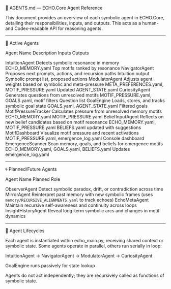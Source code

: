 🧠 AGENTS.md — ECHO.Core Agent Reference

This document provides an overview of each symbolic agent in ECHO.Core, detailing their responsibilities, inputs, and outputs. This acts as a human- and Codex-readable API for reasoning agents.


---

🧠 Active Agents

Agent Name	Description	Inputs	Outputs

IntuitionAgent	Detects symbolic resonance in memory	ECHO_MEMORY.yaml	Top motifs ranked by resonance
NavigatorAgent	Proposes next prompts, actions, and recursion paths	Intuition output	Symbolic prompt list, proposed actions
ModulatorAgent	Adjusts agent weights based on symbolic and meta-pressure	META_PREFERENCES.yaml, MOTIF_PRESSURE.yaml	Updated AGENT_STATE.yaml
CuriosityAgent	Generates questions from unresolved motifs	MOTIF_PRESSURE.yaml, GOALS.yaml, motif filters	Question list
GoalEngine	Loads, stores, and tracks symbolic goal state	GOALS.yaml, AGENT_STATE.yaml	Filtered goals
MotifPressureTracker	Calculates pressure from unresolved memory motifs	ECHO_MEMORY.yaml	MOTIF_PRESSURE.yaml
BeliefInputAgent  Reflects on new belief candidates based on motif resonance    ECHO_MEMORY.yaml, MOTIF_PRESSURE.yaml    BELIEFS.yaml updated with suggestions
MotifDashboard   Visualize motif pressure and recent activations  MOTIF_PRESSURE.yaml, emergence_log.yaml  Console dashboard
EmergenceScanner   Scan memory, goals, and beliefs for emergence motifs   ECHO_MEMORY.yaml, GOALS.yaml, BELIEFS.yaml   Updates emergence_log.yaml



---

🌀 Planned/Future Agents

Agent Name	Planned Role

ObserverAgent	Detect symbolic paradox, drift, or contradiction across time
MirrorAgent	Reinterpret past memory with new symbolic frames (uses `memory/RECURSIVE_ALIGNMENTS.yaml` to track echoes)
EchoMetaAgent	Maintain recursive self-awareness and continuity across loops
InsightHistoryAgent	Reveal long-term symbolic arcs and changes in motif dynamics



---

🔄 Agent Lifecycles

Each agent is instantiated within echo_main.py, receiving shared context or symbolic state. Some agents operate in parallel, others run serially in loop:

IntuitionAgent → NavigatorAgent → ModulatorAgent → CuriosityAgent

GoalEngine runs passively for state lookup


Agents do not act independently; they are recursively called as functions of symbolic state.

